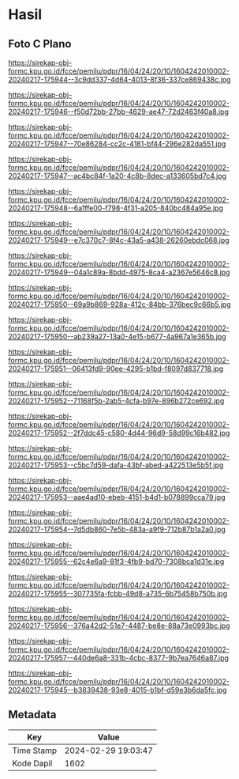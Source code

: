 # Hasil

## Foto C Plano

https://sirekap-obj-formc.kpu.go.id/fcce/pemilu/pdpr/16/04/24/20/10/1604242010002-20240217-175944--3c9dd337-4d64-4013-8f36-337ce869438c.jpg

https://sirekap-obj-formc.kpu.go.id/fcce/pemilu/pdpr/16/04/24/20/10/1604242010002-20240217-175946--f50d72bb-27bb-4629-ae47-72d2463f40a8.jpg

https://sirekap-obj-formc.kpu.go.id/fcce/pemilu/pdpr/16/04/24/20/10/1604242010002-20240217-175947--70e86284-cc2c-4181-bf44-296e282da551.jpg

https://sirekap-obj-formc.kpu.go.id/fcce/pemilu/pdpr/16/04/24/20/10/1604242010002-20240217-175947--ac4bc84f-1a20-4c8b-8dec-a133605bd7c4.jpg

https://sirekap-obj-formc.kpu.go.id/fcce/pemilu/pdpr/16/04/24/20/10/1604242010002-20240217-175948--6a1ffe00-f798-4f31-a205-840bc484a95e.jpg

https://sirekap-obj-formc.kpu.go.id/fcce/pemilu/pdpr/16/04/24/20/10/1604242010002-20240217-175949--e7c370c7-8f4c-43a5-a438-26260ebdc068.jpg

https://sirekap-obj-formc.kpu.go.id/fcce/pemilu/pdpr/16/04/24/20/10/1604242010002-20240217-175949--04a1c89a-8bdd-4975-8ca4-a2367e5646c8.jpg

https://sirekap-obj-formc.kpu.go.id/fcce/pemilu/pdpr/16/04/24/20/10/1604242010002-20240217-175950--69a9b869-928a-412c-84bb-376bec9c66b5.jpg

https://sirekap-obj-formc.kpu.go.id/fcce/pemilu/pdpr/16/04/24/20/10/1604242010002-20240217-175950--ab239a27-13a0-4e15-b677-4a967a1e365b.jpg

https://sirekap-obj-formc.kpu.go.id/fcce/pemilu/pdpr/16/04/24/20/10/1604242010002-20240217-175951--06413fd9-90ee-4295-b1bd-f8097d837718.jpg

https://sirekap-obj-formc.kpu.go.id/fcce/pemilu/pdpr/16/04/24/20/10/1604242010002-20240217-175952--71168f5b-2ab5-4cfa-b97e-896b272ce692.jpg

https://sirekap-obj-formc.kpu.go.id/fcce/pemilu/pdpr/16/04/24/20/10/1604242010002-20240217-175952--2f7ddc45-c580-4d44-96d9-58d99c16b482.jpg

https://sirekap-obj-formc.kpu.go.id/fcce/pemilu/pdpr/16/04/24/20/10/1604242010002-20240217-175953--c5bc7d59-dafa-43bf-abed-a422513e5b5f.jpg

https://sirekap-obj-formc.kpu.go.id/fcce/pemilu/pdpr/16/04/24/20/10/1604242010002-20240217-175953--aae4ad10-ebeb-4151-b4d1-b078899cca79.jpg

https://sirekap-obj-formc.kpu.go.id/fcce/pemilu/pdpr/16/04/24/20/10/1604242010002-20240217-175954--7d5db860-7e5b-483a-a9f9-712b87b1a2a0.jpg

https://sirekap-obj-formc.kpu.go.id/fcce/pemilu/pdpr/16/04/24/20/10/1604242010002-20240217-175955--62c4e6a9-81f3-4fb9-bd70-7308bca1d31e.jpg

https://sirekap-obj-formc.kpu.go.id/fcce/pemilu/pdpr/16/04/24/20/10/1604242010002-20240217-175955--307735fa-fcbb-49d8-a735-6b75458b750b.jpg

https://sirekap-obj-formc.kpu.go.id/fcce/pemilu/pdpr/16/04/24/20/10/1604242010002-20240217-175956--376a42d2-51e7-4487-be8e-88a73e0993bc.jpg

https://sirekap-obj-formc.kpu.go.id/fcce/pemilu/pdpr/16/04/24/20/10/1604242010002-20240217-175957--440de6a8-331b-4cbc-8377-9b7ea7646a87.jpg

https://sirekap-obj-formc.kpu.go.id/fcce/pemilu/pdpr/16/04/24/20/10/1604242010002-20240217-175945--b3839438-93e8-4015-b1bf-d59e3b6da5fc.jpg


## Metadata

| Key        | Value               |
| ---------- | ------------------- |
| Time Stamp | 2024-02-29 19:03:47 |
| Kode Dapil | 1602                |



